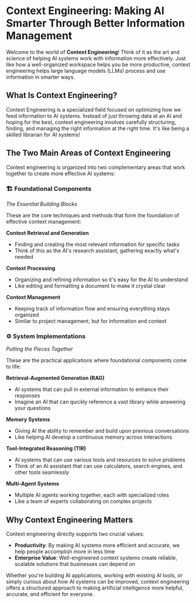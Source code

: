# Context Engineering: Making AI Smarter Through Better Information Management

Welcome to the world of **Context Engineering**! Think of it as the art and science of helping AI systems work with information more effectively. Just like how a well-organized workspace helps you be more productive, context engineering helps large language models (LLMs) process and use information in smarter ways.

## What Is Context Engineering?

Context Engineering is a specialized field focused on optimizing how we feed information to AI systems. Instead of just throwing data at an AI and hoping for the best, context engineering involves carefully structuring, finding, and managing the right information at the right time. It's like being a skilled librarian for AI systems!

## The Two Main Areas of Context Engineering

Context engineering is organized into two complementary areas that work together to create more effective AI systems:

### 🏗️ Foundational Components
*The Essential Building Blocks*

These are the core techniques and methods that form the foundation of effective context management:

**Context Retrieval and Generation**
- Finding and creating the most relevant information for specific tasks
- Think of this as the AI's research assistant, gathering exactly what's needed

**Context Processing** 
- Organizing and refining information so it's easy for the AI to understand
- Like editing and formatting a document to make it crystal clear

**Context Management**
- Keeping track of information flow and ensuring everything stays organized
- Similar to project management, but for information and context

### ⚙️ System Implementations
*Putting the Pieces Together*

These are the practical applications where foundational components come to life:

**Retrieval-Augmented Generation (RAG)**
- AI systems that can pull in external information to enhance their responses
- Imagine an AI that can quickly reference a vast library while answering your questions

**Memory Systems**
- Giving AI the ability to remember and build upon previous conversations
- Like helping AI develop a continuous memory across interactions

**Tool-Integrated Reasoning (TIR)**
- AI systems that can use various tools and resources to solve problems
- Think of an AI assistant that can use calculators, search engines, and other tools seamlessly

**Multi-Agent Systems**
- Multiple AI agents working together, each with specialized roles
- Like a team of experts collaborating on complex projects

## Why Context Engineering Matters

Context engineering directly supports two crucial values:

- **Productivity**: By making AI systems more efficient and accurate, we help people accomplish more in less time
- **Enterprise Value**: Well-engineered context systems create reliable, scalable solutions that businesses can depend on

Whether you're building AI applications, working with existing AI tools, or simply curious about how AI systems can be improved, context engineering offers a structured approach to making artificial intelligence more helpful, accurate, and efficient for everyone.
